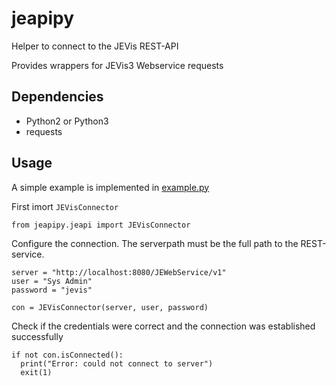 # jeapipy
Helper to connect to the JEVis REST-API

Provides wrappers for JEVis3 Webservice requests

## Dependencies
- Python2 or Python3
- requests

## Usage
A simple example is implemented in [example.py]( example.py )

First imort `JEVisConnector`
```
from jeapipy.jeapi import JEVisConnector
```

Configure the connection. The serverpath must be the full path to the REST-service.
```
server = "http://localhost:8080/JEWebService/v1"
user = "Sys Admin"
password = "jevis"

con = JEVisConnector(server, user, password)
```

Check if the credentials were correct and the connection was established successfully
```
if not con.isConnected():
  print("Error: could not connect to server")
  exit(1)
```
